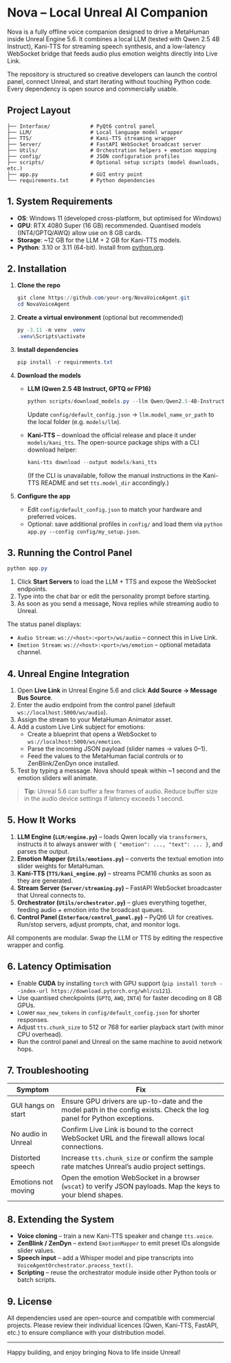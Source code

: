 # Nova – Local Unreal AI Companion

Nova is a fully offline voice companion designed to drive a MetaHuman inside Unreal Engine 5.6. It combines a local LLM (tested with Qwen 2.5 4B Instruct), Kani-TTS for streaming speech synthesis, and a low-latency WebSocket bridge that feeds audio plus emotion weights directly into Live Link.

The repository is structured so creative developers can launch the control panel, connect Unreal, and start iterating without touching Python code. Every dependency is open source and commercially usable.

## Project Layout

```
├── Interface/             # PyQt6 control panel
├── LLM/                   # Local language model wrapper
├── TTS/                   # Kani-TTS streaming wrapper
├── Server/                # FastAPI WebSocket broadcast server
├── Utils/                 # Orchestration helpers + emotion mapping
├── config/                # JSON configuration profiles
├── scripts/               # Optional setup scripts (model downloads, etc.)
├── app.py                 # GUI entry point
└── requirements.txt       # Python dependencies
```

## 1. System Requirements

* **OS**: Windows 11 (developed cross-platform, but optimised for Windows)
* **GPU**: RTX 4080 Super (16 GB) recommended. Quantised models (INT4/GPTQ/AWQ) allow use on 8 GB cards.
* **Storage**: ~12 GB for the LLM + 2 GB for Kani-TTS models.
* **Python**: 3.10 or 3.11 (64-bit). Install from [python.org](https://www.python.org/downloads/).

## 2. Installation

1. **Clone the repo**
   ```powershell
   git clone https://github.com/your-org/NovaVoiceAgent.git
   cd NovaVoiceAgent
   ```

2. **Create a virtual environment** (optional but recommended)
   ```powershell
   py -3.11 -m venv .venv
   .venv\Scripts\activate
   ```

3. **Install dependencies**
   ```powershell
   pip install -r requirements.txt
   ```

4. **Download the models**
   * **LLM (Qwen 2.5 4B Instruct, GPTQ or FP16)**
     ```powershell
     python scripts/download_models.py --llm Qwen/Qwen2.5-4B-Instruct-GPTQ-Int4 --output models
     ```
     Update `config/default_config.json` → `llm.model_name_or_path` to the local folder (e.g. `models/llm`).

   * **Kani-TTS** – download the official release and place it under `models/kani_tts`. The open-source package ships with a CLI download helper:
     ```powershell
     kani-tts download --output models/kani_tts
     ```
     (If the CLI is unavailable, follow the manual instructions in the Kani-TTS README and set `tts.model_dir` accordingly.)

5. **Configure the app**
   * Edit `config/default_config.json` to match your hardware and preferred voices.
   * Optional: save additional profiles in `config/` and load them via `python app.py --config config/my_setup.json`.

## 3. Running the Control Panel

```powershell
python app.py
```

1. Click **Start Servers** to load the LLM + TTS and expose the WebSocket endpoints.
2. Type into the chat bar or edit the personality prompt before starting.
3. As soon as you send a message, Nova replies while streaming audio to Unreal.

The status panel displays:
* `Audio Stream`: `ws://<host>:<port>/ws/audio` – connect this in Live Link.
* `Emotion Stream`: `ws://<host>:<port>/ws/emotion` – optional metadata channel.

## 4. Unreal Engine Integration

1. Open **Live Link** in Unreal Engine 5.6 and click **Add Source → Message Bus Source**.
2. Enter the audio endpoint from the control panel (default `ws://localhost:5000/ws/audio`).
3. Assign the stream to your MetaHuman Animator asset.
4. Add a custom Live Link subject for emotions:
   * Create a blueprint that opens a WebSocket to `ws://localhost:5000/ws/emotion`.
   * Parse the incoming JSON payload (slider names → values 0–1).
   * Feed the values to the MetaHuman facial controls or to ZenBlink/ZenDyn once installed.
5. Test by typing a message. Nova should speak within ~1 second and the emotion sliders will animate.

> **Tip:** Unreal 5.6 can buffer a few frames of audio. Reduce buffer size in the audio device settings if latency exceeds 1 second.

## 5. How It Works

1. **LLM Engine (`LLM/engine.py`)** – loads Qwen locally via `transformers`, instructs it to always answer with `{ "emotion": ..., "text": ... }`, and parses the output.
2. **Emotion Mapper (`Utils/emotions.py`)** – converts the textual emotion into slider weights for MetaHuman.
3. **Kani-TTS (`TTS/kani_engine.py`)** – streams PCM16 chunks as soon as they are generated.
4. **Stream Server (`Server/streaming.py`)** – FastAPI WebSocket broadcaster that Unreal connects to.
5. **Orchestrator (`Utils/orchestrator.py`)** – glues everything together, feeding audio + emotion into the broadcast queues.
6. **Control Panel (`Interface/control_panel.py`)** – PyQt6 UI for creatives. Run/stop servers, adjust prompts, chat, and monitor logs.

All components are modular. Swap the LLM or TTS by editing the respective wrapper and config.

## 6. Latency Optimisation

* Enable **CUDA** by installing `torch` with GPU support (`pip install torch --index-url https://download.pytorch.org/whl/cu121`).
* Use quantised checkpoints (`GPTQ`, `AWQ`, `INT4`) for faster decoding on 8 GB GPUs.
* Lower `max_new_tokens` in `config/default_config.json` for shorter responses.
* Adjust `tts.chunk_size` to 512 or 768 for earlier playback start (with minor CPU overhead).
* Run the control panel and Unreal on the same machine to avoid network hops.

## 7. Troubleshooting

| Symptom | Fix |
| --- | --- |
| GUI hangs on start | Ensure GPU drivers are up-to-date and the model path in the config exists. Check the log panel for Python exceptions. |
| No audio in Unreal | Confirm Live Link is bound to the correct WebSocket URL and the firewall allows local connections. |
| Distorted speech | Increase `tts.chunk_size` or confirm the sample rate matches Unreal’s audio project settings. |
| Emotions not moving | Open the emotion WebSocket in a browser (`wscat`) to verify JSON payloads. Map the keys to your blend shapes. |

## 8. Extending the System

* **Voice cloning** – train a new Kani-TTS speaker and change `tts.voice`.
* **ZenBlink / ZenDyn** – extend `EmotionMapper` to emit preset IDs alongside slider values.
* **Speech input** – add a Whisper model and pipe transcripts into `VoiceAgentOrchestrator.process_text()`.
* **Scripting** – reuse the orchestrator module inside other Python tools or batch scripts.

## 9. License

All dependencies used are open-source and compatible with commercial projects. Please review their individual licences (Qwen, Kani-TTS, FastAPI, etc.) to ensure compliance with your distribution model.

---

Happy building, and enjoy bringing Nova to life inside Unreal!
